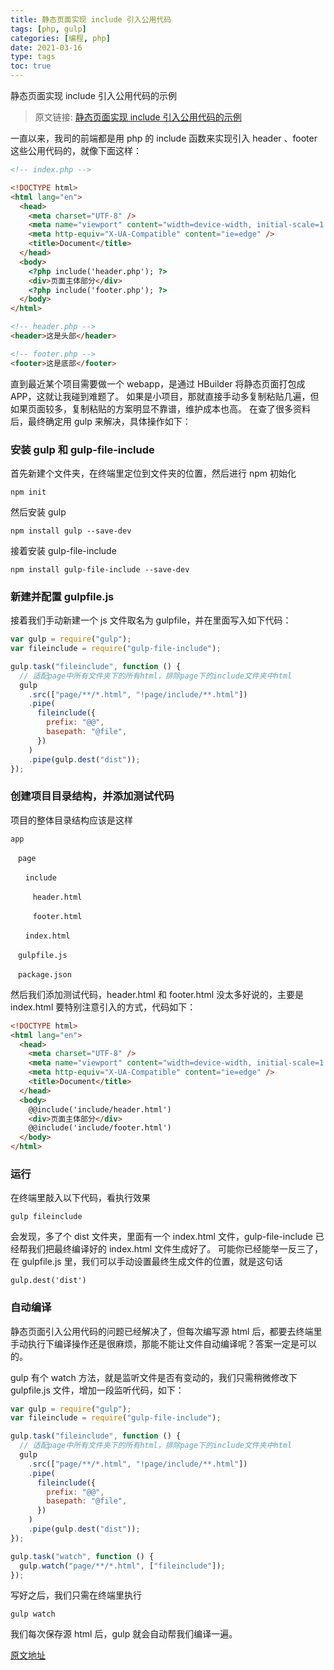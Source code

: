 ```yaml
---
title: 静态页面实现 include 引入公用代码
tags: [php, gulp]
categories: [编程, php]
date: 2021-03-16
type: tags
toc: true
---
```


静态页面实现 include 引入公用代码的示例

<!--more-->

> 原文链接: [静态页面实现 include 引入公用代码的示例](https://www.jb51.net/article/124448.html)

一直以来，我司的前端都是用 php 的 include 函数来实现引入 header 、footer 这些公用代码的，就像下面这样：

```html
<!-- index.php -->

<!DOCTYPE html>
<html lang="en">
  <head>
    <meta charset="UTF-8" />
    <meta name="viewport" content="width=device-width, initial-scale=1.0" />
    <meta http-equiv="X-UA-Compatible" content="ie=edge" />
    <title>Document</title>
  </head>
  <body>
    <?php include('header.php'); ?>
    <div>页面主体部分</div>
    <?php include('footer.php'); ?>
  </body>
</html>
```

```html
<!-- header.php -->
<header>这是头部</header>
```

```html
<!-- footer.php -->
<footer>这是底部</footer>
```

直到最近某个项目需要做一个 webapp，是通过 HBuilder 将静态页面打包成 APP，这就让我碰到难题了。
如果是小项目，那就直接手动多复制粘贴几遍，但如果页面较多，复制粘贴的方案明显不靠谱，维护成本也高。
在查了很多资料后，最终确定用 gulp 来解决，具体操作如下：

### 安装 gulp 和 gulp-file-include

首先新建个文件夹，在终端里定位到文件夹的位置，然后进行 npm 初始化

```
npm init
```

然后安装 gulp

```
npm install gulp --save-dev
```

接着安装 gulp-file-include

```
npm install gulp-file-include --save-dev
```

### 新建并配置 gulpfile.js

接着我们手动新建一个 js 文件取名为 gulpfile，并在里面写入如下代码：

```js
var gulp = require("gulp");
var fileinclude = require("gulp-file-include");

gulp.task("fileinclude", function () {
  // 适配page中所有文件夹下的所有html，排除page下的include文件夹中html
  gulp
    .src(["page/**/*.html", "!page/include/**.html"])
    .pipe(
      fileinclude({
        prefix: "@@",
        basepath: "@file",
      })
    )
    .pipe(gulp.dest("dist"));
});
```

### 创建项目目录结构，并添加测试代码

项目的整体目录结构应该是这样

```
app

　page

　　include

　　　header.html

　　　footer.html

　　index.html

　gulpfile.js

　package.json
```

然后我们添加测试代码，header.html 和 footer.html 没太多好说的，主要是 index.html 要特别注意引入的方式，代码如下：

```html
<!DOCTYPE html>
<html lang="en">
  <head>
    <meta charset="UTF-8" />
    <meta name="viewport" content="width=device-width, initial-scale=1.0" />
    <meta http-equiv="X-UA-Compatible" content="ie=edge" />
    <title>Document</title>
  </head>
  <body>
    @@include('include/header.html')
    <div>页面主体部分</div>
    @@include('include/footer.html')
  </body>
</html>
```

### 运行

在终端里敲入以下代码，看执行效果

```
gulp fileinclude
```

会发现，多了个 dist 文件夹，里面有一个 index.html 文件，gulp-file-include 已经帮我们把最终编译好的 index.html 文件生成好了。
可能你已经能举一反三了，在 gulpfile.js 里，我们可以手动设置最终生成文件的位置，就是这句话

```
gulp.dest('dist')
```

### 自动编译

静态页面引入公用代码的问题已经解决了，但每次编写源 html 后，都要去终端里手动执行下编译操作还是很麻烦，那能不能让文件自动编译呢？答案一定是可以的。

gulp 有个 watch 方法，就是监听文件是否有变动的，我们只需稍微修改下 gulpfile.js 文件，增加一段监听代码，如下：

```js
var gulp = require("gulp");
var fileinclude = require("gulp-file-include");

gulp.task("fileinclude", function () {
  // 适配page中所有文件夹下的所有html，排除page下的include文件夹中html
  gulp
    .src(["page/**/*.html", "!page/include/**.html"])
    .pipe(
      fileinclude({
        prefix: "@@",
        basepath: "@file",
      })
    )
    .pipe(gulp.dest("dist"));
});

gulp.task("watch", function () {
  gulp.watch("page/**/*.html", ["fileinclude"]);
});
```

写好之后，我们只需在终端里执行

```
gulp watch
```

我们每次保存源 html 后，gulp 就会自动帮我们编译一遍。

<a href="https://www.jb51.net/article/124448.htm">原文地址</a>
